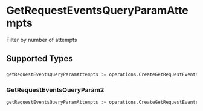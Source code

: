 # GetRequestEventsQueryParamAttempts

Filter by number of attempts


## Supported Types

### 

```go
getRequestEventsQueryParamAttempts := operations.CreateGetRequestEventsQueryParamAttemptsInteger(int64{/* values here */})
```

### GetRequestEventsQueryParam2

```go
getRequestEventsQueryParamAttempts := operations.CreateGetRequestEventsQueryParamAttemptsGetRequestEventsQueryParam2(operations.GetRequestEventsQueryParam2{/* values here */})
```


